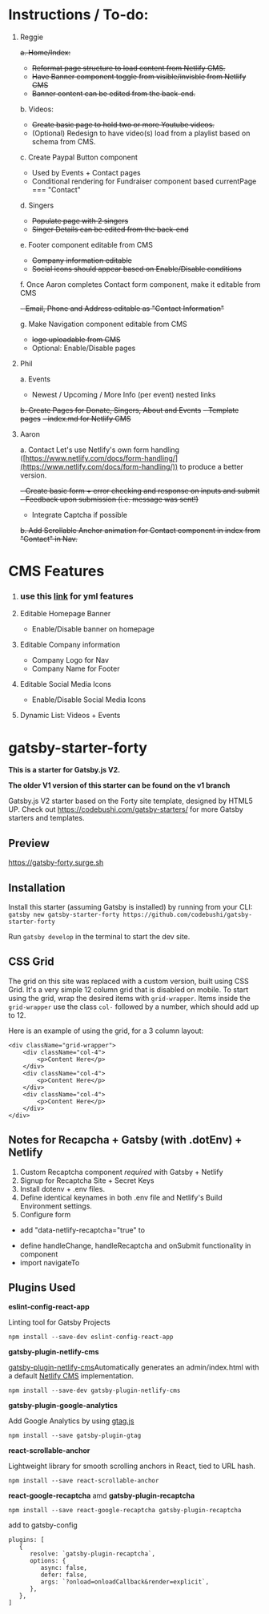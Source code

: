 # Instructions / To-do:

1. Reggie

   ~~a. Home/Index:~~

   - ~~Reformat page structure to load content from Netlify CMS.~~
   - ~~Have Banner component toggle from visible/invisble from Netlify CMS~~
   - ~~Banner content can be edited from the back-end.<br/>~~

   b. Videos:

   - ~~Create basic page to hold two or more Youtube videos.~~
   - (Optional) Redesign to have video(s) load from a playlist based on schema from CMS.<br/>

   c. Create Paypal Button component

   - Used by Events + Contact pages
   - Conditional rendering for Fundraiser component based currentPage === "Contact"<br/>

   d. Singers

   - ~~Populate page with 2 singers~~
   - ~~Singer Details can be edited from the back-end~~

   e. Footer component editable from CMS

   - ~~Company information editable~~
   - ~~Social icons should appear based on Enable/Disable conditions~~

   f. Once Aaron completes Contact form component, make it editable from CMS

   ~~- Email, Phone and Address editable as "Contact Information"~~

   g. Make Navigation component editable from CMS

   - ~~logo uploadable from CMS~~
   - Optional: Enable/Disable pages

2) Phil

   a. Events

   - Newest / Upcoming / More Info (per event) nested links

   ~~b. Create Pages for Donate, Singers, About and Events~~
   ~~- Template pages~~
   ~~- index.md for Netlify CMS~~

3) Aaron

   a. Contact
   Let's use Netlify's own form handling ([https://www.netlify.com/docs/form-handling/](https://www.netlify.com/docs/form-handling/)) to produce a better version.<br/>

   ~~- Create basic form + error checking and response on inputs and submit~~
   ~~- Feedback upon submission (i.e. message was sent!)~~

   - Integrate Captcha if possible

   ~~b. Add Scrollable Anchor animation for Contact component in index from "Contact" in Nav.~~

# CMS Features

1. ### use this [link](https://github.com/netlify-templates/gatsby-starter-netlify-cms/blob/master/static/admin/config.yml) for yml features

2. Editable Homepage Banner

   - Enable/Disable banner on homepage

3. Editable Company information

   - Company Logo for Nav
   - Company Name for Footer

4. Editable Social Media Icons

   - Enable/Disable Social Media Icons

5. Dynamic List: Videos + Events

# gatsby-starter-forty

**This is a starter for Gatsby.js V2.**

**The older V1 version of this starter can be found on the v1 branch**

Gatsby.js V2 starter based on the Forty site template, designed by HTML5 UP. Check out https://codebushi.com/gatsby-starters/ for more Gatsby starters and templates.

## Preview

https://gatsby-forty.surge.sh

## Installation

Install this starter (assuming Gatsby is installed) by running from your CLI:
<br/>
`gatsby new gatsby-starter-forty https://github.com/codebushi/gatsby-starter-forty`

Run `gatsby develop` in the terminal to start the dev site.

## CSS Grid

The grid on this site was replaced with a custom version, built using CSS Grid. It's a very simple 12 column grid that is disabled on mobile. To start using the grid, wrap the desired items with `grid-wrapper`. Items inside the `grid-wrapper` use the class `col-` followed by a number, which should add up to 12.

Here is an example of using the grid, for a 3 column layout:

```
<div className="grid-wrapper">
    <div className="col-4">
        <p>Content Here</p>
    </div>
    <div className="col-4">
        <p>Content Here</p>
    </div>
    <div className="col-4">
        <p>Content Here</p>
    </div>
</div>
```

## Notes for Recapcha + Gatsby (with .dotEnv) + Netlify

1. Custom Recaptcha component _required_ with Gatsby + Netlify
2. Signup for Recaptcha Site + Secret Keys
3. Install dotenv + .env files.
4. Define identical keynames in both .env file and Netlify's Build Environment settings.
5. Configure form

- add "data-netlify-recaptcha="true" to <form>
- define handleChange, handleRecaptcha and onSubmit functionality in component
- import navigateTo

## Plugins Used

**eslint-config-react-app**

Linting tool for Gatsby Projects

`npm install --save-dev eslint-config-react-app`

**gatsby-plugin-netlify-cms**

[gatsby-plugin-netlify-cms](https://www.gatsbyjs.org/packages/gatsby-plugin-netlify-cms/)Automatically generates an admin/index.html with a default [Netlify CMS](https://www.netlifycms.org/) implementation.

`npm install --save-dev gatsby-plugin-netlify-cms`

**gatsby-plugin-google-analytics**

Add Google Analytics by using [gtag.js](https://developers.google.com/analytics/devguides/collection/gtagjs/)

`npm install --save gatsby-plugin-gtag`

**react-scrollable-anchor**

Lightweight library for smooth scrolling anchors in React, tied to URL hash.

`npm install --save react-scrollable-anchor`

**react-google-recaptcha** amd **gatsby-plugin-recaptcha**

`npm install --save react-google-recaptcha gatsby-plugin-recaptcha`

add to gatsby-config

```
plugins: [
   {
      resolve: `gatsby-plugin-recaptcha`,
      options: {
         async: false,
         defer: false,
         args: `?onload=onloadCallback&render=explicit`,
      },
   },
]
```
